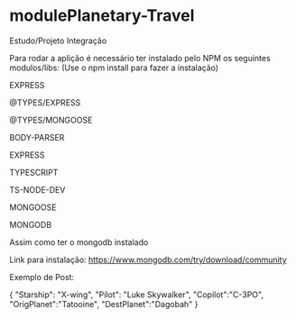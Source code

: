 # modulePlanetary-Travel

Estudo/Projeto Integração

Para rodar a aplição é necessário ter instalado pelo NPM os seguintes modulos/libs:
(Use o npm install para fazer a instalação)

EXPRESS

@TYPES/EXPRESS

@TYPES/MONGOOSE

BODY-PARSER

EXPRESS

TYPESCRIPT

TS-NODE-DEV

MONGOOSE

MONGODB

Assim como ter o mongodb instalado

Link para instalação: https://www.mongodb.com/try/download/community

Exemplo de Post:

{
"Starship": "X-wing",
"Pilot": "Luke Skywalker",
"Copilot":"C-3PO",
"OrigPlanet":"Tatooine",
"DestPlanet":"Dagobah"
}
